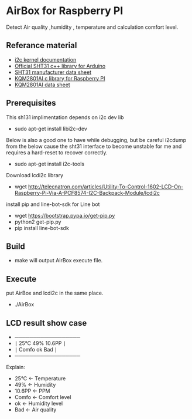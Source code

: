 # AirBox for Raspberry PI #
Detect Air quality ,humidity , temperature and calculation comfort level.

## Referance material ##

- [i2c kernel documentation](https://www.kernel.org/doc/Documentation/i2c/dev-interface)
- [Official SHT31 c++ library for Arduino](https://github.com/adafruit/Adafruit_SHT31)
- [SHT31 manufacturer data sheet](https://www.sensirion.com/fileadmin/user_upload/customers/sensirion/Dokumente/Humidity_and_Temperature_Sensors/Sensirion_Humidity_and_Temperature_Sensors_SHT3x_Datasheet_digital.pdf)
- [KQM2801AI c library for Raspberry PI](https://github.com/oknow23/KQM2801AI)
- [KQM2801AI data sheet](http://img005.hc360.cn/k2/M0D/FB/D8/wKhQxVirxHKEUAAnAAAAAFukSmo241.pdf)
## Prerequisites ##
 
This sh131 implimentation depends on i2c dev lib

- sudo apt-get install libi2c-dev
 
Below is also a good one to have while debugging, but be careful i2cdump from the below cause the sht31 interface to become unstable for me and requires a hard-reset to recover correctly.

- sudo apt-get install i2c-tools

Download lcdi2c library
- wget http://telecnatron.com/articles/Utility-To-Control-1602-LCD-On-Raspberry-Pi-Via-A-PCF8574-I2C-Backpack-Module/lcdi2c

install pip and line-bot-sdk for Line bot
- wget https://bootstrap.pypa.io/get-pip.py
- python2 get-pip.py
- pip install line-bot-sdk

## Build ##
- make
will output AirBox execute file.

## Execute ##
put AirBox and lcdi2c in the same place.
- ./AirBox

## LCD result show case ##
-  ──────────────────
- ∣ 25°C	49% 10.6PP  ∣
- ∣ Comfo  ok Bad    ∣
-  ──────────────────

Explain:
- 25°C		← Temperature
- 49%		← Humidity
- 10.6PP	← PPM
- Comfo 	← Comfort level
- ok 		← Humidity level
- Bad		← Air quality
 
